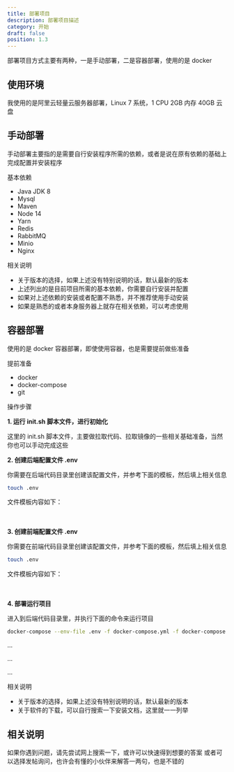 ```yaml
---
title: 部署项目
description: 部署项目描述
category: 开始
draft: false
position: 1.3
---
```


<div class="content my-4">

部署项目方式主要有两种，一是手动部署，二是容器部署，使用的是 docker

## 使用环境

我使用的是阿里云轻量云服务器部署，Linux 7 系统，1 CPU 2GB 内存 40GB 云盘

## 手动部署

手动部署主要指的是需要自行安装程序所需的依赖，或者是说在原有依赖的基础上完成配置并安装程序

基本依赖

- Java JDK 8
- Mysql
- Maven
- Node 14
- Yarn
- Redis
- RabbitMQ
- Minio
- Nginx

相关说明

- 关于版本的选择，如果上述没有特别说明的话，默认最新的版本
- 上述列出的是目前项目所需的基本依赖，你需要自行安装并配置
- 如果对上述依赖的安装或者配置不熟悉，并不推荐使用手动安装
- 如果是熟悉的或者本身服务器上就存在相关依赖，可以考虑使用

## 容器部署

使用的是 docker 容器部署，即使使用容器，也是需要提前做些准备

提前准备

- docker
- docker-compose
- git

操作步骤

**1. 运行 init.sh 脚本文件，进行初始化**

这里的 init.sh 脚本文件，主要做拉取代码、拉取镜像的一些相关基础准备，当然你也可以手动完成这些

**2. 创建后端配置文件 .env**

你需要在后端代码目录里创建该配置文件，并参考下面的模板，然后填上相关信息

<code-group>
  <code-block label="Shell" active>

```bash
touch .env
```

  </code-block>
</code-group>

文件模板内容如下：
<br />
<br />
<br />

**3. 创建前端配置文件 .env**

你需要在前端代码目录里创建该配置文件，并参考下面的模板，然后填上相关信息

<code-group>
  <code-block label="Shell" active>

```bash
touch .env
```

  </code-block>
</code-group>

文件模板内容如下：
<br />
<br />
<br />

**4. 部署运行项目**

进入到后端代码目录里，并执行下面的命令来运行项目

<code-group>
  <code-block label="Shell" active>

```bash
docker-compose --env-file .env -f docker-compose.yml -f docker-compose.override.yml --profile dev up -d
```

  </code-block>
</code-group>

...

...

...

相关说明

- 关于版本的选择，如果上述没有特别说明的话，默认最新的版本
- 关于软件的下载，可以自行搜索一下安装文档，这里就一一列举

## 相关说明

如果你遇到问题，请先尝试网上搜索一下，或许可以快速得到想要的答案
或者可以选择发帖询问，也许会有懂的小伙伴来解答一两句，也是不错的

</div>

